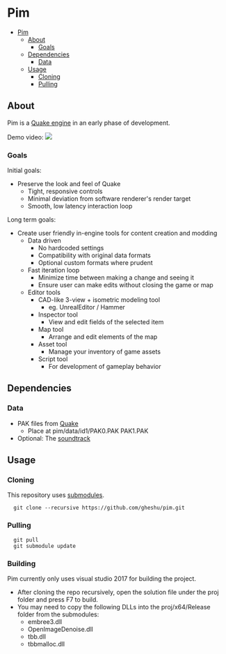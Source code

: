 # Pim

- [Pim](#pim)
  - [About](#about)
    - [Goals](#goals)
  - [Dependencies](#dependencies)
    - [Data](#data)
  - [Usage](#usage)
    - [Cloning](#cloning)
    - [Pulling](#pulling)

## About

Pim is a [Quake engine](https://en.wikipedia.org/wiki/Quake_engine) in an early phase of development.

Demo video:
[![](https://img.youtube.com/vi/gL8CX1NF9rw/0.jpg)](https://www.youtube.com/watch?v=gL8CX1NF9rw)

### Goals

Initial goals:
* Preserve the look and feel of Quake
  * Tight, responsive controls
  * Minimal deviation from software renderer's render target
  * Smooth, low latency interaction loop

Long term goals:
* Create user friendly in-engine tools for content creation and modding
  * Data driven
    * No hardcoded settings
    * Compatibility with original data formats
    * Optional custom formats where prudent
  * Fast iteration loop
    * Minimize time between making a change and seeing it
    * Ensure user can make edits without closing the game or map
  * Editor tools
    * CAD-like 3-view + isometric modeling tool
      * eg. UnrealEditor / Hammer
    * Inspector tool
      * View and edit fields of the selected item
    * Map tool
      * Arrange and edit elements of the map
    * Asset tool
      * Manage your inventory of game assets
    * Script tool
      * For development of gameplay behavior

## Dependencies

### Data

* PAK files from [Quake](https://store.steampowered.com/app/2310/QUAKE/)
  * Place at pim/data/id1/PAK0.PAK PAK1.PAK
* Optional: The [soundtrack](https://steamcommunity.com/sharedfiles/filedetails/?id=119489135)

## Usage

### Cloning

This repository uses [submodules](https://github.blog/2016-02-01-working-with-submodules/).

```
  git clone --recursive https://github.com/gheshu/pim.git
```

### Pulling

```
  git pull
  git submodule update
```

### Building

Pim currently only uses visual studio 2017 for building the project.
* After cloning the repo recursively, open the solution file under the proj folder and press F7 to build.
* You may need to copy the following DLLs into the proj/x64/Release folder from the submodules:
  * embree3.dll
  * OpenImageDenoise.dll
  * tbb.dll
  * tbbmalloc.dll
